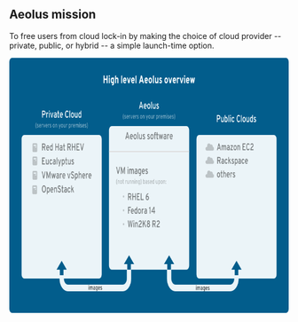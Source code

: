 Aeolus mission
--------------

To free users from cloud lock-in by making the choice of cloud provider
-- private, public, or hybrid -- a simple launch-time option.

<img class="graph" style='width: 767px; height: 460px;' src="images/concept_aeolus_high_level.png" />
